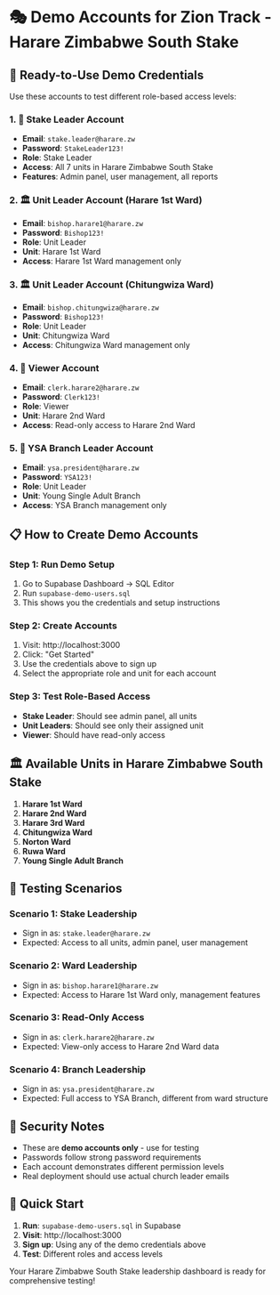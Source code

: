 # 🎭 Demo Accounts for Zion Track - Harare Zimbabwe South Stake

## 🚀 **Ready-to-Use Demo Credentials**

Use these accounts to test different role-based access levels:

### **1. 👑 Stake Leader Account**
- **Email**: `stake.leader@harare.zw`
- **Password**: `StakeLeader123!`
- **Role**: Stake Leader
- **Access**: All 7 units in Harare Zimbabwe South Stake
- **Features**: Admin panel, user management, all reports

### **2. 🏛️ Unit Leader Account (Harare 1st Ward)**
- **Email**: `bishop.harare1@harare.zw`
- **Password**: `Bishop123!`
- **Role**: Unit Leader
- **Unit**: Harare 1st Ward
- **Access**: Harare 1st Ward management only

### **3. 🏛️ Unit Leader Account (Chitungwiza Ward)**
- **Email**: `bishop.chitungwiza@harare.zw`
- **Password**: `Bishop123!`
- **Role**: Unit Leader
- **Unit**: Chitungwiza Ward
- **Access**: Chitungwiza Ward management only

### **4. 👀 Viewer Account**
- **Email**: `clerk.harare2@harare.zw`
- **Password**: `Clerk123!`
- **Role**: Viewer
- **Unit**: Harare 2nd Ward
- **Access**: Read-only access to Harare 2nd Ward

### **5. 🌟 YSA Branch Leader Account**
- **Email**: `ysa.president@harare.zw`
- **Password**: `YSA123!`
- **Role**: Unit Leader
- **Unit**: Young Single Adult Branch
- **Access**: YSA Branch management only

## 📋 **How to Create Demo Accounts**

### **Step 1: Run Demo Setup**
1. Go to Supabase Dashboard → SQL Editor
2. Run `supabase-demo-users.sql`
3. This shows you the credentials and setup instructions

### **Step 2: Create Accounts**
1. Visit: http://localhost:3000
2. Click: "Get Started"
3. Use the credentials above to sign up
4. Select the appropriate role and unit for each account

### **Step 3: Test Role-Based Access**
- **Stake Leader**: Should see admin panel, all units
- **Unit Leaders**: Should see only their assigned unit
- **Viewer**: Should have read-only access

## 🏛️ **Available Units in Harare Zimbabwe South Stake**

1. **Harare 1st Ward**
2. **Harare 2nd Ward**
3. **Harare 3rd Ward**
4. **Chitungwiza Ward**
5. **Norton Ward**
6. **Ruwa Ward**
7. **Young Single Adult Branch**

## 🎯 **Testing Scenarios**

### **Scenario 1: Stake Leadership**
- Sign in as: `stake.leader@harare.zw`
- Expected: Access to all units, admin panel, user management

### **Scenario 2: Ward Leadership**
- Sign in as: `bishop.harare1@harare.zw`
- Expected: Access to Harare 1st Ward only, management features

### **Scenario 3: Read-Only Access**
- Sign in as: `clerk.harare2@harare.zw`
- Expected: View-only access to Harare 2nd Ward data

### **Scenario 4: Branch Leadership**
- Sign in as: `ysa.president@harare.zw`
- Expected: Full access to YSA Branch, different from ward structure

## 🔐 **Security Notes**

- These are **demo accounts only** - use for testing
- Passwords follow strong password requirements
- Each account demonstrates different permission levels
- Real deployment should use actual church leader emails

## 🚀 **Quick Start**

1. **Run**: `supabase-demo-users.sql` in Supabase
2. **Visit**: http://localhost:3000
3. **Sign up**: Using any of the demo credentials above
4. **Test**: Different roles and access levels

Your Harare Zimbabwe South Stake leadership dashboard is ready for comprehensive testing!